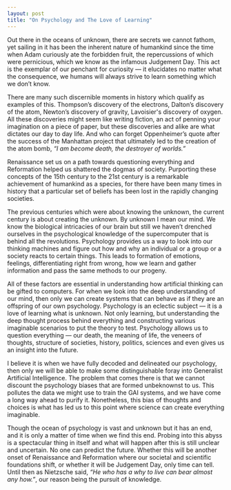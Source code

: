```yaml
---
layout: post
title: "On Psychology and The Love of Learning"
---
```



Out there in the oceans of unknown, there are secrets we cannot fathom, yet sailing in it has been the inherent nature of humankind since the time when Adam curiously ate the forbidden fruit, the repercussions of which were pernicious, which we know as the infamous Judgement Day. This act is the exemplar of our penchant for curiosity — it elucidates no matter what the consequence, we humans will always strive to learn something which we don’t know.

There are many such discernible moments in history which qualify as examples of this. Thompson’s discovery of the electrons, Dalton’s discovery of the atom, Newton’s discovery of gravity, Lavoisier's discovery of oxygen. All these discoveries might seem like writing fiction, an act of penning your imagination on a piece of paper, but these discoveries and alike are what dictates our day to day life. And who can forget Oppenheimer’s quote after the success of the Manhattan project that ultimately led to the creation of the atom bomb, *“I am become death, the destroyer of worlds.”*

Renaissance set us on a path towards questioning everything and Reformation helped us shattered the dogmas of society. Purporting these concepts of the 15th century to the 21st century is a remarkable achievement of humankind as a species, for there have been many times in history that a particular set of beliefs has been lost in the rapidly changing societies.

The previous centuries which were about knowing the unknown, the current century is about creating the unknown. By unknown I mean our mind. We know the biological intricacies of our brain but still we haven’t drenched ourselves in the psychological knowledge of the supercomputer that is behind all the revolutions. Psychology provides us a way to look into our thinking machines and figure out how and why an individual or a group or a society reacts to certain things. This leads to formation of emotions, feelings, differentiating right from wrong, how we learn and gather information and pass the same methods to our progeny.

All of these factors are essential in understanding how artificial thinking can be gifted to computers. For when we look into the deep understanding of our mind, then only we can create systems that can behave as if they are an offspring of our own psychology.
Psychology is an eclectic subject — it is a love of learning what is unknown. Not only learning, but understanding the deep thought process behind everything and constructing various imaginable scenarios to put the theory to test. Psychology allows us to question everything — our death, the meaning of life, the veneers of thoughts, structure of societies, history, politics, sciences and even gives us an insight into the future.

I believe it is when we have fully decoded and delineated our psychology, then only we will be able to make some distinguishable foray into Generalist Artificial Intelligence. The problem that comes there is that we cannot discount the psychology biases that are formed unbeknownst to us. This pollutes the data we might use to train the GAI systems, and we have come a long way ahead to purify it. Nonetheless, this bias of thoughts and choices is what has led us to this point where science can create everything imaginable.

Though the ocean of psychology is vast and unknown but it has an end, and it is only a matter of time when we find this end. Probing into this abyss is a spectacular thing in itself and what will happen after this is still unclear and uncertain. No one can predict the future. Whether this will be another onset of Renaissance and Reformation where our societal and scientific foundations shift, or whether it will be Judgement Day, only time can tell. Until then as Nietzsche said, *“He who has a why to live can bear almost any how.”*, our reason being the pursuit of knowledge.
